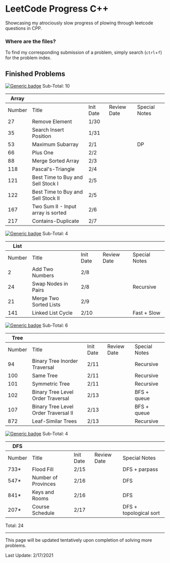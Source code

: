 # LeetCode Progress C++
Showcasing my atrociously slow progress of plowing through leetcode questions in CPP.

### Where are the files?
To find my corresponding submission of a problem, simply search (`ctrl`+`f`) for the problem index.

## Finished Problems
[![Generic badge](https://img.shields.io/badge/LeetCode-Array-<Green>.svg)](https://leetcode.com/tag/array/) Sub-Total: 10

| Array  |                                      |           |             |               |
|--------|--------------------------------------|-----------|-------------|---------------|
| Number | Title                                | Init Date | Review Date | Special Notes |
| 27     | Remove Element                       |    1/30   |             |               |
| 35     | Search Insert Position               |    1/31   |             |               |
| 53     | Maximum Subarray                     |    2/1    |             | DP            |
| 66     | Plus One                             |    2/2    |             |               |
| 88     | Merge Sorted Array                   |    2/3    |             |               |
| 118    | Pascal's-Triangle                    |    2/4    |             |               |
| 121    | Best Time to Buy and Sell Stock I    |    2/5    |             |               |
| 122    | Best Time to Buy and Sell Stock II   |    2/5    |             |               |
| 167    | Two Sum II - Input array is sorted   |    2/6    |             |               |
| 217    | Contains-Duplicate                   |    2/7    |             |               |

[![Generic badge](https://img.shields.io/badge/LeetCode-List-<Blue>.svg)](https://leetcode.com/tag/linked-list/) Sub-Total: 4

| List   |                                      |           |             |               |
|--------|--------------------------------------|-----------|-------------|---------------|
| Number | Title                                | Init Date | Review Date | Special Notes |
| 2      | Add Two Numbers                      |    2/8    |             |               |
| 24     | Swap Nodes in Pairs                  |    2/8    |             | Recursive     |
| 21     | Merge Two Sorted Lists               |    2/9    |             |               |
| 141    | Linked List Cycle                    |    2/10   |             | Fast + Slow   |

[![Generic badge](https://img.shields.io/badge/LeetCode-Tree-<Blue>.svg)](https://leetcode.com/tag/tree/) Sub-Total: 6

| Tree   |                                      |           |             |               |
|--------|--------------------------------------|-----------|-------------|---------------|
| Number | Title                                | Init Date | Review Date | Special Notes |
| 94     | Binary Tree Inorder Traversal        |    2/11   |             | Recursive     |
| 100    | Same Tree                            |    2/11   |             | Recursive     |
| 101    | Symmetric Tree                       |    2/11   |             | Recursive     |
| 102    | Binary Tree Level Order Traversal    |    2/13   |             | BFS + queue   |
| 107    | Binary Tree Level Order Traversal II |    2/13   |             | BFS + queue   |
| 872    | Leaf-Similar Trees                   |    2/13   |             | Recursive     |

[![Generic badge](https://img.shields.io/badge/LeetCode-DFS-<Blue>.svg)](https://leetcode.com/tag/dfs/) Sub-Total: 4

| DFS    |                                      |           |             |                         |
|--------|--------------------------------------|-----------|-------------|-------------------------|
| Number | Title                                | Init Date | Review Date | Special Notes           |
| 733*   | Flood Fill                           |    2/15   |             | DFS + parpass           |
| 547*   | Number of Provinces                  |    2/16   |             | DFS                     |
| 841*   | Keys and Rooms                       |    2/16   |             | DFS                     |
| 207*   | Course Schedule                      |    2/17   |             | DFS + topological sort  |

Total: 24

---

This page will be updated tentatively upon completion of solving more problems.

Last Update: 2/17/2021

